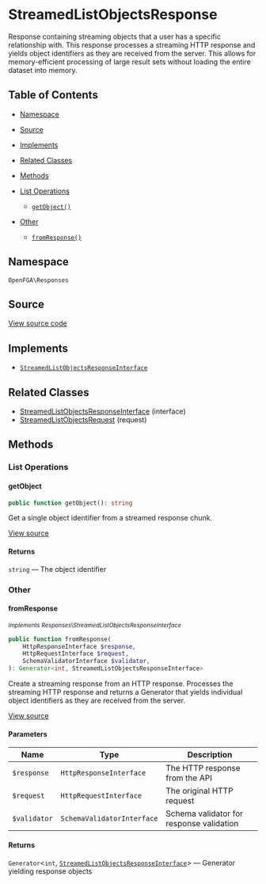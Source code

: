 # StreamedListObjectsResponse

Response containing streaming objects that a user has a specific relationship with. This response processes a streaming HTTP response and yields object identifiers as they are received from the server. This allows for memory-efficient processing of large result sets without loading the entire dataset into memory.

## Table of Contents

* [Namespace](#namespace)
* [Source](#source)
* [Implements](#implements)
* [Related Classes](#related-classes)
* [Methods](#methods)

* [List Operations](#list-operations)
    * [`getObject()`](#getobject)
* [Other](#other)
    * [`fromResponse()`](#fromresponse)

## Namespace

`OpenFGA\Responses`

## Source

[View source code](https://github.com/evansims/openfga-php/blob/main/src/Responses/StreamedListObjectsResponse.php)

## Implements

* [`StreamedListObjectsResponseInterface`](StreamedListObjectsResponseInterface.md)

## Related Classes

* [StreamedListObjectsResponseInterface](Responses/StreamedListObjectsResponseInterface.md) (interface)
* [StreamedListObjectsRequest](Requests/StreamedListObjectsRequest.md) (request)

## Methods

### List Operations

#### getObject

```php
public function getObject(): string

```

Get a single object identifier from a streamed response chunk.

[View source](https://github.com/evansims/openfga-php/blob/main/src/Responses/StreamedListObjectsResponse.php#L128)

#### Returns

`string` — The object identifier

### Other

#### fromResponse

*<small>Implements Responses\StreamedListObjectsResponseInterface</small>*

```php
public function fromResponse(
    HttpResponseInterface $response,
    HttpRequestInterface $request,
    SchemaValidatorInterface $validator,
): Generator<int, StreamedListObjectsResponseInterface>

```

Create a streaming response from an HTTP response. Processes the streaming HTTP response and returns a Generator that yields individual object identifiers as they are received from the server.

[View source](https://github.com/evansims/openfga-php/blob/main/src/Responses/StreamedListObjectsResponseInterface.php#L42)

#### Parameters

| Name         | Type                       | Description                              |
| ------------ | -------------------------- | ---------------------------------------- |
| `$response`  | `HttpResponseInterface`    | The HTTP response from the API           |
| `$request`   | `HttpRequestInterface`     | The original HTTP request                |
| `$validator` | `SchemaValidatorInterface` | Schema validator for response validation |

#### Returns

`Generator`&lt;`int`, [`StreamedListObjectsResponseInterface`](StreamedListObjectsResponseInterface.md)&gt; — Generator yielding response objects
